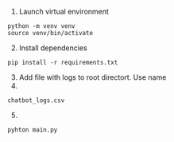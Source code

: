 1. Launch virtual environment
```
python -m venv venv
source venv/bin/activate
```
2. Install dependencies
```
pip install -r requirements.txt
```
3. Add file with logs to root directort. Use name
4.
```
chatbot_logs.csv
```
5.
```
pyhton main.py
```
